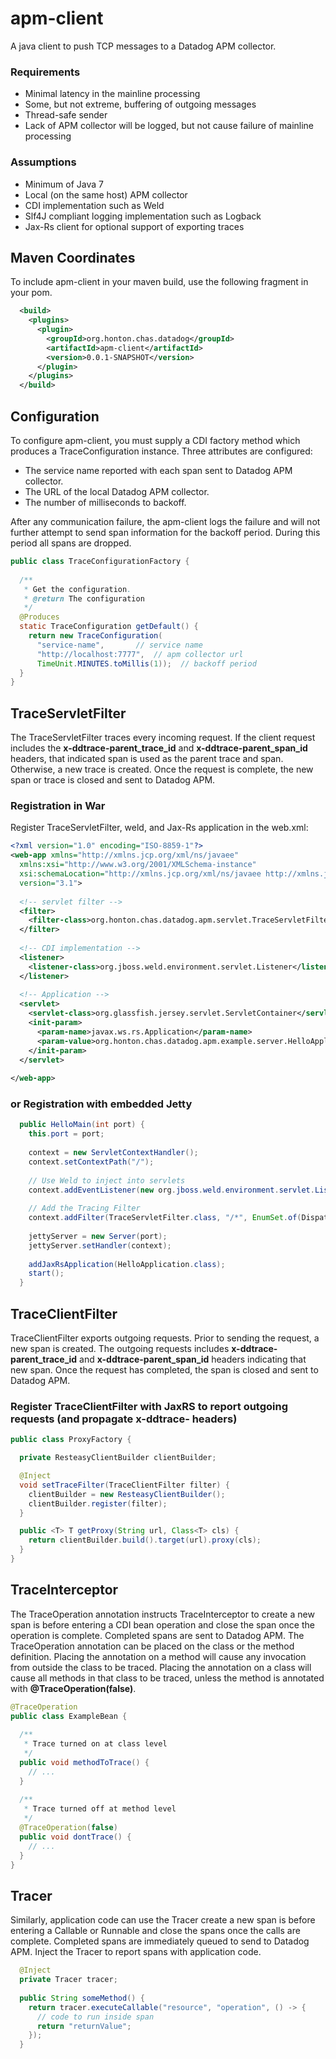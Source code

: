 # apm-client
A java client to push TCP messages to a Datadog APM collector.

### Requirements
* Minimal latency in the mainline processing
* Some, but not extreme, buffering of outgoing messages
* Thread-safe sender
* Lack of APM collector will be logged, but not cause failure of mainline processing

### Assumptions
* Minimum of Java 7
* Local (on the same host) APM collector
* CDI implementation such as Weld
* Slf4J compliant logging implementation such as Logback
* Jax-Rs client for optional support of exporting traces

## Maven Coordinates
To include apm-client in your maven build, use the following fragment in your pom.
```xml
  <build>
    <plugins>
      <plugin>
        <groupId>org.honton.chas.datadog</groupId>
        <artifactId>apm-client</artifactId>
        <version>0.0.1-SNAPSHOT</version>
      </plugin>
    </plugins>
  </build>
```

## Configuration
To configure apm-client, you must supply a CDI factory method which produces a TraceConfiguration
instance.  Three attributes are configured:
* The service name reported with each span sent to Datadog APM collector.
* The URL of the local Datadog APM collector.
* The number of milliseconds to backoff.

After any communication failure, the apm-client logs the failure and will not further attempt to 
send span information for the backoff period.  During this period all spans are dropped.

```java
public class TraceConfigurationFactory {
  
  /**
   * Get the configuration.
   * @return The configuration
   */
  @Produces
  static TraceConfiguration getDefault() {
    return new TraceConfiguration(
      "service-name",       // service name
      "http://localhost:7777",  // apm collector url
      TimeUnit.MINUTES.toMillis(1));  // backoff period
  }
}
```

## TraceServletFilter
The TraceServletFilter traces every incoming request.  If the client request includes the
**x-ddtrace-parent_trace_id** and **x-ddtrace-parent_span_id** headers, that indicated span is used as
the parent trace and span.  Otherwise, a new trace is created.  Once the request is complete, the
new span or trace is closed and sent to Datadog APM.

### Registration in War
Register TraceServletFilter, weld, and Jax-Rs application in the web.xml:

```xml
<?xml version="1.0" encoding="ISO-8859-1"?>
<web-app xmlns="http://xmlns.jcp.org/xml/ns/javaee"
  xmlns:xsi="http://www.w3.org/2001/XMLSchema-instance"
  xsi:schemaLocation="http://xmlns.jcp.org/xml/ns/javaee http://xmlns.jcp.org/xml/ns/javaee/web-app_3_1.xsd"
  version="3.1">
  
  <!-- servlet filter -->
  <filter>
    <filter-class>org.honton.chas.datadog.apm.servlet.TraceServletFilter</filter-class>
  </filter>
  
  <!-- CDI implementation -->
  <listener>
    <listener-class>org.jboss.weld.environment.servlet.Listener</listener-class>
  </listener>
  
  <!-- Application -->
  <servlet>
    <servlet-class>org.glassfish.jersey.servlet.ServletContainer</servlet-class>
    <init-param>
      <param-name>javax.ws.rs.Application</param-name>
      <param-value>org.honton.chas.datadog.apm.example.server.HelloApplication</param-value>
    </init-param>
  </servlet>
  
</web-app>
```

### or Registration with embedded Jetty
```java
  public HelloMain(int port) {
    this.port = port;
  
    context = new ServletContextHandler();
    context.setContextPath("/");
  
    // Use Weld to inject into servlets
    context.addEventListener(new org.jboss.weld.environment.servlet.Listener());
  
    // Add the Tracing Filter
    context.addFilter(TraceServletFilter.class, "/*", EnumSet.of(DispatcherType.REQUEST));
  
    jettyServer = new Server(port);
    jettyServer.setHandler(context);
  
    addJaxRsApplication(HelloApplication.class);
    start();
  }
```

## TraceClientFilter
TraceClientFilter exports outgoing requests.  Prior to sending the request, a new span is created.
The outgoing requests includes **x-ddtrace-parent_trace_id** and **x-ddtrace-parent_span_id** headers
indicating that new span.  Once the request has completed, the span is closed and sent to Datadog APM.

### Register TraceClientFilter with JaxRS to report outgoing requests (and propagate x-ddtrace- headers)

```java
public class ProxyFactory {

  private ResteasyClientBuilder clientBuilder;

  @Inject
  void setTraceFilter(TraceClientFilter filter) {
    clientBuilder = new ResteasyClientBuilder();
    clientBuilder.register(filter);
  }

  public <T> T getProxy(String url, Class<T> cls) {
    return clientBuilder.build().target(url).proxy(cls);
  }
}
```

## TraceInterceptor
The TraceOperation annotation instructs TraceInterceptor to create a new span is before entering a
CDI bean operation and close the span once the operation is complete.  Completed spans are sent to 
Datadog APM.  The TraceOperation annotation can be placed on the class or the method definition.
Placing the annotation on a method will cause any invocation from outside the class to be traced. 
Placing the annotation on a class will cause all methods in that class to be traced, unless the
method is annotated with **@TraceOperation(false)**.
```java
@TraceOperation
public class ExampleBean {
  
  /**
   * Trace turned on at class level
   */
  public void methodToTrace() {
    // ...
  }
  
  /**
   * Trace turned off at method level
   */
  @TraceOperation(false)
  public void dontTrace() {
    // ...
  }
}
```

## Tracer
Similarly, application code can use the Tracer create a new span is before entering a Callable or
Runnable and close the spans once the calls are complete.  Completed spans are immediately
queued to send to Datadog APM.  Inject the Tracer to report spans with application code.
```java
  @Inject
  private Tracer tracer;
  
  public String someMethod() {
    return tracer.executeCallable("resource", "operation", () -> {  
      // code to run inside span
      return "returnValue";
    });
  }
```
